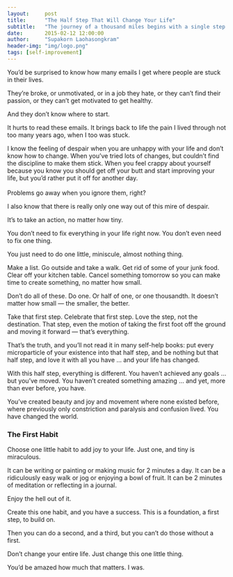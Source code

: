 ```yaml
---
layout:     post
title:      "The Half Step That Will Change Your Life"
subtitle:   "The journey of a thousand miles begins with a single step."
date:       2015-02-12 12:00:00
author:     "Supakorn Laohasongkram"
header-img: "img/logo.png"
tags: [self-improvement]
---
```


<p>You&#8217;d be surprised to know how many emails I get where people are stuck in their lives.</p>
<p>They&#8217;re broke, or unmotivated, or in a job they hate, or they can&#8217;t find their passion, or they can&#8217;t get motivated to get healthy.</p>
<p>And they don&#8217;t know where to start.</p>
<p>It hurts to read these emails. It brings back to life the pain I lived through not too many years ago, when I too was stuck.</p>
<p>I know the feeling of despair when you are unhappy with your life and don&#8217;t know how to change. When you&#8217;ve tried lots of changes, but couldn&#8217;t find the discipline to make them stick. When you feel crappy about yourself because you know you should get off your butt and start improving your life, but you&#8217;d rather put it off for another day.<br />
<span id="more-8744"></span><br />
Problems go away when you ignore them, right?</p>
<p>I also know that there is really only one way out of this mire of despair.</p>
<p>It&#8217;s to take an action, no matter how tiny.</p>
<p>You don&#8217;t need to fix everything in your life right now. You don&#8217;t even need to fix one thing.</p>
<p>You just need to do one little, miniscule, almost nothing thing.</p>
<p>Make a list. Go outside and take a walk. Get rid of some of your junk food. Clear off your kitchen table. Cancel something tomorrow so you can make time to create something, no matter how small.</p>
<p>Don&#8217;t do all of these. Do one. Or half of one, or one thousandth. It doesn&#8217;t matter how small &#8212; the smaller, the better.</p>
<p>Take that first step. Celebrate that first step. Love the step, not the destination. That step, even the motion of taking the first foot off the ground and moving it forward &#8212; that&#8217;s everything.</p>
<p>That&#8217;s the truth, and you&#8217;ll not read it in many self-help books: put every microparticle of your existence into that half step, and be nothing but that half step, and love it with all you have &#8230; and your life has changed.</p>
<p>With this half step, everything is different. You haven&#8217;t achieved any goals &#8230; but you&#8217;ve moved. You haven&#8217;t created something amazing &#8230; and yet, more than ever before, you have.</p>
<p>You&#8217;ve created beauty and joy and movement where none existed before, where previously only constriction and paralysis and confusion lived. You have changed the world.</p>
<h3>The First Habit</h3>
<p>Choose one little habit to add joy to your life. Just one, and tiny is miraculous.</p>
<p>It can be writing or painting or making music for 2 minutes a day. It can be a ridiculously easy walk or jog or enjoying a bowl of fruit. It can be 2 minutes of meditation or reflecting in a journal.</p>
<p>Enjoy the hell out of it.</p>
<p>Create this one habit, and you have a success. This is a foundation, a first step, to build on.</p>
<p>Then you can do a second, and a third, but you can&#8217;t do those without a first.</p>
<p>Don&#8217;t change your entire life. Just change this one little thing.</p>
<p>You&#8217;d be amazed how much that matters. I was.</p>